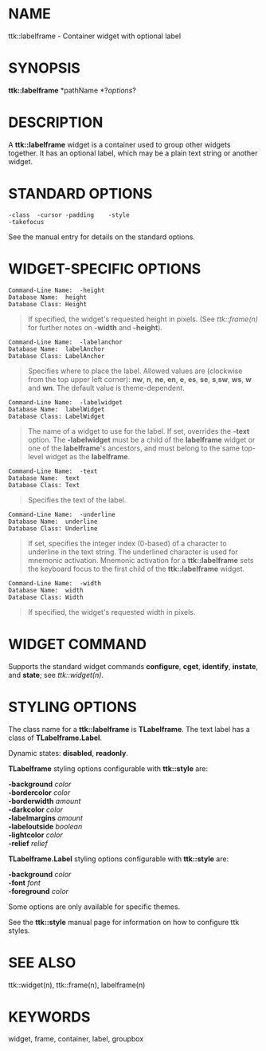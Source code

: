 # NAME

ttk::labelframe - Container widget with optional label

# SYNOPSIS

**ttk::labelframe** *pathName *?*options*?

# DESCRIPTION

A **ttk::labelframe** widget is a container used to group other widgets
together. It has an optional label, which may be a plain text string or
another widget.

# STANDARD OPTIONS

    -class	-cursor	-padding	-style
    -takefocus

See the manual entry for details on the standard options.

# WIDGET-SPECIFIC OPTIONS

    Command-Line Name:	-height
    Database Name:	height
    Database Class:	Height

> If specified, the widget\'s requested height in pixels. (See
> *ttk::frame(n)* for further notes on **-width** and **-height**).

    Command-Line Name:	-labelanchor
    Database Name:	labelAnchor
    Database Class:	LabelAnchor

> Specifies where to place the label. Allowed values are (clockwise from
> the top upper left corner): **nw**, **n**, **ne**, **en**, **e**,
> **es**, **se**, **s**,**sw**, **ws**, **w** and **wn**. The default
> value is theme-dependent.

    Command-Line Name:	-labelwidget
    Database Name:	labelWidget
    Database Class:	LabelWidget

> The name of a widget to use for the label. If set, overrides the
> **-text** option. The **-labelwidget** must be a child of the
> **labelframe** widget or one of the **labelframe**\'s ancestors, and
> must belong to the same top-level widget as the **labelframe**.

    Command-Line Name:	-text
    Database Name:	text
    Database Class:	Text

> Specifies the text of the label.

    Command-Line Name:	-underline
    Database Name:	underline
    Database Class:	Underline

> If set, specifies the integer index (0-based) of a character to
> underline in the text string. The underlined character is used for
> mnemonic activation. Mnemonic activation for a **ttk::labelframe**
> sets the keyboard focus to the first child of the **ttk::labelframe**
> widget.

    Command-Line Name:	-width
    Database Name:	width
    Database Class:	Width

> If specified, the widget\'s requested width in pixels.

# WIDGET COMMAND

Supports the standard widget commands **configure**, **cget**,
**identify**, **instate**, and **state**; see *ttk::widget(n)*.

# STYLING OPTIONS

The class name for a **ttk::labelframe** is **TLabelframe**. The text
label has a class of **TLabelframe.Label**.

Dynamic states: **disabled**, **readonly**.

**TLabelframe** styling options configurable with **ttk::style** are:

**-background** *color*\
**-bordercolor** *color*\
**-borderwidth** *amount*\
**-darkcolor** *color*\
**-labelmargins** *amount*\
**-labeloutside** *boolean*\
**-lightcolor** *color*\
**-relief** *relief*

**TLabelframe.Label** styling options configurable with **ttk::style**
are:

**-background** *color*\
**-font** *font*\
**-foreground** *color*

Some options are only available for specific themes.

See the **ttk::style** manual page for information on how to configure
ttk styles.

# SEE ALSO

ttk::widget(n), ttk::frame(n), labelframe(n)

# KEYWORDS

widget, frame, container, label, groupbox
